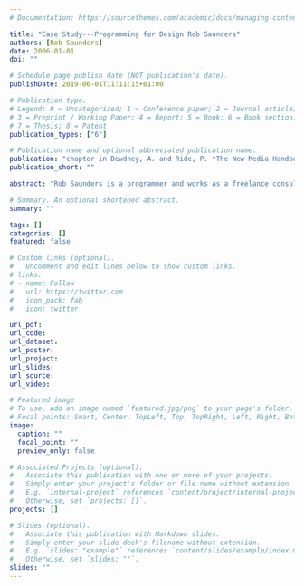 ```yaml
---
# Documentation: https://sourcethemes.com/academic/docs/managing-content/

title: "Case Study---Programming for Design Rob Saunders"
authors: [Rob Saunders]
date: 2006-01-01
doi: ""

# Schedule page publish date (NOT publication's date).
publishDate: 2019-06-01T11:11:15+01:00

# Publication type.
# Legend: 0 = Uncategorized; 1 = Conference paper; 2 = Journal article;
# 3 = Preprint / Working Paper; 4 = Report; 5 = Book; 6 = Book section;
# 7 = Thesis; 8 = Patent
publication_types: ["6"]

# Publication name and optional abbreviated publication name.
publication: "chapter in Dewdney, A. and Ride, P. *The New Media Handbook*, Routledge, New York, pp. 125–130"
publication_short: ""

abstract: "Rob Saunders is a programmer and works as a freelance consultant in the media 19 industry with a range of clients. He is also employed on non-commercial projects. With a background in computer science, Rob is a specialist who has considerable expertise in the programming that goes into artificial intelligence and artificial life systems. The work he does often includes developing highly complex programs that use this level of programming knowledge to generate intelligent artworks and complex design systems. In particular this leads Rob to work as a consultant with design firms where his programming skills contribute to a project alongside the expertise of other new media practitioners and design specialists to create innovative web-based projects. Programming with the sophistication and the depth that he is able to operate at can enable a new form of creativity and visual outcome. In this interview, Rob discusses how he collaborates with other members of a creative team and develops a project. He also addresses how, as a specialist working with programming and data management at a deep level, he is at a different level from that of his partners and how he manages his contribution to a larger project without allowing what he does to dominate the design or creative concepts."

# Summary. An optional shortened abstract.
summary: ""

tags: []
categories: []
featured: false

# Custom links (optional).
#   Uncomment and edit lines below to show custom links.
# links:
# - name: Follow
#   url: https://twitter.com
#   icon_pack: fab
#   icon: twitter

url_pdf:
url_code:
url_dataset:
url_poster:
url_project:
url_slides:
url_source:
url_video:

# Featured image
# To use, add an image named `featured.jpg/png` to your page's folder. 
# Focal points: Smart, Center, TopLeft, Top, TopRight, Left, Right, BottomLeft, Bottom, BottomRight.
image:
  caption: ""
  focal_point: ""
  preview_only: false

# Associated Projects (optional).
#   Associate this publication with one or more of your projects.
#   Simply enter your project's folder or file name without extension.
#   E.g. `internal-project` references `content/project/internal-project/index.md`.
#   Otherwise, set `projects: []`.
projects: []

# Slides (optional).
#   Associate this publication with Markdown slides.
#   Simply enter your slide deck's filename without extension.
#   E.g. `slides: "example"` references `content/slides/example/index.md`.
#   Otherwise, set `slides: ""`.
slides: ""
---
```

